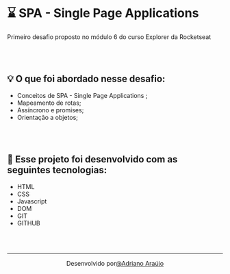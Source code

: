 # ⌛ SPA - Single Page Applications

Primeiro desafio proposto no módulo 6 do curso Explorer da Rocketseat

<br>
<br>

## 💡 O que foi abordado nesse desafio:

- Conceitos de SPA - Single Page Applications ;
- Mapeamento de rotas;
- Assíncrono e promises;
- Orientação a objetos;

<br>
<br>

## 🚀 Esse projeto foi desenvolvido com as seguintes tecnologias: 

- HTML
- CSS
- Javascript
- DOM
- GIT
- GITHUB
<br>
<br>

<hr>
<div align="center">
Desenvolvido por<a  href="https://adriannoarraujo.github.io/Contacts-Links/" target="_blank">@Adriano Araújo </a>
</div>